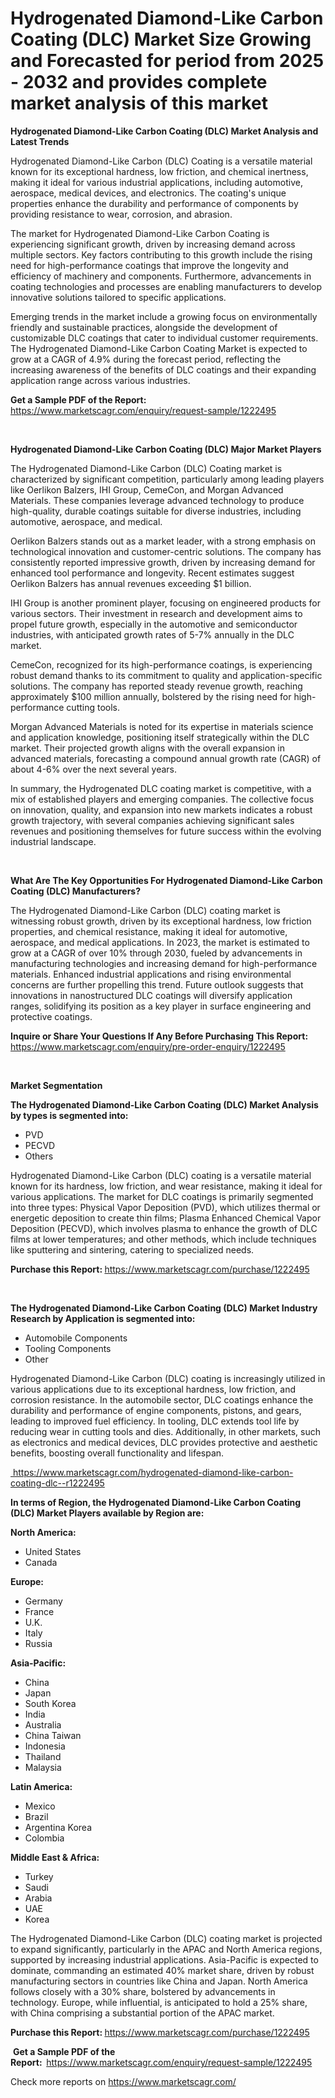 <p><h1>Hydrogenated Diamond-Like Carbon Coating (DLC) Market Size Growing and Forecasted for period from 2025 - 2032 and provides complete market analysis of this market</h1></p><p><strong>Hydrogenated Diamond-Like Carbon Coating (DLC) Market Analysis and Latest Trends</strong></p>
<p><p>Hydrogenated Diamond-Like Carbon (DLC) Coating is a versatile material known for its exceptional hardness, low friction, and chemical inertness, making it ideal for various industrial applications, including automotive, aerospace, medical devices, and electronics. The coating's unique properties enhance the durability and performance of components by providing resistance to wear, corrosion, and abrasion. </p><p>The market for Hydrogenated Diamond-Like Carbon Coating is experiencing significant growth, driven by increasing demand across multiple sectors. Key factors contributing to this growth include the rising need for high-performance coatings that improve the longevity and efficiency of machinery and components. Furthermore, advancements in coating technologies and processes are enabling manufacturers to develop innovative solutions tailored to specific applications.</p><p>Emerging trends in the market include a growing focus on environmentally friendly and sustainable practices, alongside the development of customizable DLC coatings that cater to individual customer requirements. The Hydrogenated Diamond-Like Carbon Coating Market is expected to grow at a CAGR of 4.9% during the forecast period, reflecting the increasing awareness of the benefits of DLC coatings and their expanding application range across various industries.</p></p>
<p><strong>Get a Sample PDF of the Report:&nbsp;</strong> <a href="https://www.marketscagr.com/enquiry/request-sample/1222495?utm_campaign=2485&utm_medium=2&utm_source=Github&utm_content=ia&utm_term=03042025&utm_id=hydrogenated-diamond-like-carbon-coating-dlc">https://www.marketscagr.com/enquiry/request-sample/1222495</a></p>
<p>&nbsp;</p>
<p><strong>Hydrogenated Diamond-Like Carbon Coating (DLC) Major Market Players</strong></p>
<p><p>The Hydrogenated Diamond-Like Carbon (DLC) Coating market is characterized by significant competition, particularly among leading players like Oerlikon Balzers, IHI Group, CemeCon, and Morgan Advanced Materials. These companies leverage advanced technology to produce high-quality, durable coatings suitable for diverse industries, including automotive, aerospace, and medical.</p><p>Oerlikon Balzers stands out as a market leader, with a strong emphasis on technological innovation and customer-centric solutions. The company has consistently reported impressive growth, driven by increasing demand for enhanced tool performance and longevity. Recent estimates suggest Oerlikon Balzers has annual revenues exceeding $1 billion.</p><p>IHI Group is another prominent player, focusing on engineered products for various sectors. Their investment in research and development aims to propel future growth, especially in the automotive and semiconductor industries, with anticipated growth rates of 5-7% annually in the DLC market.</p><p>CemeCon, recognized for its high-performance coatings, is experiencing robust demand thanks to its commitment to quality and application-specific solutions. The company has reported steady revenue growth, reaching approximately $100 million annually, bolstered by the rising need for high-performance cutting tools.</p><p>Morgan Advanced Materials is noted for its expertise in materials science and application knowledge, positioning itself strategically within the DLC market. Their projected growth aligns with the overall expansion in advanced materials, forecasting a compound annual growth rate (CAGR) of about 4-6% over the next several years.</p><p>In summary, the Hydrogenated DLC coating market is competitive, with a mix of established players and emerging companies. The collective focus on innovation, quality, and expansion into new markets indicates a robust growth trajectory, with several companies achieving significant sales revenues and positioning themselves for future success within the evolving industrial landscape.</p></p>
<p>&nbsp;</p>
<p><strong>What Are The Key Opportunities For Hydrogenated Diamond-Like Carbon Coating (DLC) Manufacturers?</strong></p>
<p><p>The Hydrogenated Diamond-Like Carbon (DLC) coating market is witnessing robust growth, driven by its exceptional hardness, low friction properties, and chemical resistance, making it ideal for automotive, aerospace, and medical applications. In 2023, the market is estimated to grow at a CAGR of over 10% through 2030, fueled by advancements in manufacturing technologies and increasing demand for high-performance materials. Enhanced industrial applications and rising environmental concerns are further propelling this trend. Future outlook suggests that innovations in nanostructured DLC coatings will diversify application ranges, solidifying its position as a key player in surface engineering and protective coatings.</p></p>
<p><strong>Inquire or Share Your Questions If Any Before Purchasing This Report:</strong> <a href="https://www.marketscagr.com/enquiry/pre-order-enquiry/1222495?utm_campaign=2485&utm_medium=2&utm_source=Github&utm_content=ia&utm_term=03042025&utm_id=hydrogenated-diamond-like-carbon-coating-dlc">https://www.marketscagr.com/enquiry/pre-order-enquiry/1222495</a></p>
<p>&nbsp;</p>
<p><strong>Market Segmentation</strong></p>
<p><strong>The Hydrogenated Diamond-Like Carbon Coating (DLC) Market Analysis by types is segmented into:</strong></p>
<p><ul><li>PVD</li><li>PECVD</li><li>Others</li></ul></p>
<p><p>Hydrogenated Diamond-Like Carbon (DLC) coating is a versatile material known for its hardness, low friction, and wear resistance, making it ideal for various applications. The market for DLC coatings is primarily segmented into three types: Physical Vapor Deposition (PVD), which utilizes thermal or energetic deposition to create thin films; Plasma Enhanced Chemical Vapor Deposition (PECVD), which involves plasma to enhance the growth of DLC films at lower temperatures; and other methods, which include techniques like sputtering and sintering, catering to specialized needs.</p></p>
<p><strong>Purchase this Report:&nbsp;</strong><a href="https://www.marketscagr.com/purchase/1222495?utm_campaign=2485&utm_medium=2&utm_source=Github&utm_content=ia&utm_term=03042025&utm_id=hydrogenated-diamond-like-carbon-coating-dlc">https://www.marketscagr.com/purchase/1222495</a></p>
<p>&nbsp;</p>
<p><strong>The Hydrogenated Diamond-Like Carbon Coating (DLC) Market Industry Research by Application is segmented into:</strong></p>
<p><ul><li>Automobile Components</li><li>Tooling Components</li><li>Other</li></ul></p>
<p><p>Hydrogenated Diamond-Like Carbon (DLC) coating is increasingly utilized in various applications due to its exceptional hardness, low friction, and corrosion resistance. In the automobile sector, DLC coatings enhance the durability and performance of engine components, pistons, and gears, leading to improved fuel efficiency. In tooling, DLC extends tool life by reducing wear in cutting tools and dies. Additionally, in other markets, such as electronics and medical devices, DLC provides protective and aesthetic benefits, boosting overall functionality and lifespan.</p></p>
<p><a href="https://www.marketscagr.com/hydrogenated-diamond-like-carbon-coating-dlc--r1222495?utm_campaign=2485&utm_medium=2&utm_source=Github&utm_content=ia&utm_term=03042025&utm_id=hydrogenated-diamond-like-carbon-coating-dlc">&nbsp;https://www.marketscagr.com/hydrogenated-diamond-like-carbon-coating-dlc--r1222495</a></p>
<p><strong>In terms of Region, the Hydrogenated Diamond-Like Carbon Coating (DLC) Market Players available by Region are:</strong></p>
<p>
    <p> <strong> North America: </strong>
        <ul>
            <li>United States</li>
            <li>Canada</li>
        </ul>
        </p> 
    <p> <strong> Europe: </strong>
        <ul>
            <li>Germany</li>
            <li>France</li>
            <li>U.K.</li>
            <li>Italy</li>
            <li>Russia</li>
        </ul>
        </p> 
    <p> <strong> Asia-Pacific: </strong>
        <ul>
            <li>China</li>
            <li>Japan</li>
            <li>South Korea</li>
            <li>India</li>
            <li>Australia</li>
            <li>China Taiwan</li>
            <li>Indonesia</li>
            <li>Thailand</li>
            <li>Malaysia</li>
        </ul>
        </p> 
    <p> <strong> Latin America: </strong>
        <ul>
            <li>Mexico</li>
            <li>Brazil</li>
            <li>Argentina Korea</li>
            <li>Colombia</li>
        </ul>
        </p> 
    <p> <strong> Middle East & Africa: </strong>
        <ul>
            <li>Turkey</li>
            <li>Saudi</li>
            <li>Arabia</li>
            <li>UAE</li>
            <li>Korea</li>
        </ul>
    </p>
    </p>
<p><p>The Hydrogenated Diamond-Like Carbon (DLC) coating market is projected to expand significantly, particularly in the APAC and North America regions, supported by increasing industrial applications. Asia-Pacific is expected to dominate, commanding an estimated 40% market share, driven by robust manufacturing sectors in countries like China and Japan. North America follows closely with a 30% share, bolstered by advancements in technology. Europe, while influential, is anticipated to hold a 25% share, with China comprising a substantial portion of the APAC market.</p></p>
<p><strong>Purchase this Report: </strong><a href="https://www.marketscagr.com/purchase/1222495?utm_campaign=2485&utm_medium=2&utm_source=Github&utm_content=ia&utm_term=03042025&utm_id=hydrogenated-diamond-like-carbon-coating-dlc">https://www.marketscagr.com/purchase/1222495</a></p>
<p>&nbsp;<strong>Get a Sample PDF of the Report:&nbsp;&nbsp;</strong><a href="https://www.marketscagr.com/enquiry/request-sample/1222495?utm_campaign=2485&utm_medium=2&utm_source=Github&utm_content=ia&utm_term=03042025&utm_id=hydrogenated-diamond-like-carbon-coating-dlc">https://www.marketscagr.com/enquiry/request-sample/1222495</a></p>
<p><strong></strong></p>
<p>Check more reports on <a href="https://www.marketscagr.com/?utm_campaign=2485&utm_medium=2&utm_source=Github&utm_content=ia&utm_term=03042025&utm_id=hydrogenated-diamond-like-carbon-coating-dlc">https://www.marketscagr.com/</a></p>